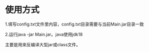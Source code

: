 # 使用方式
1.填写config.txt文件里内容，config.txt目录需要与当前Main.jar目录一致

2.运行java -jar Main.jar。java使用jdk18

主要是用来反编译大型jar或class文件。